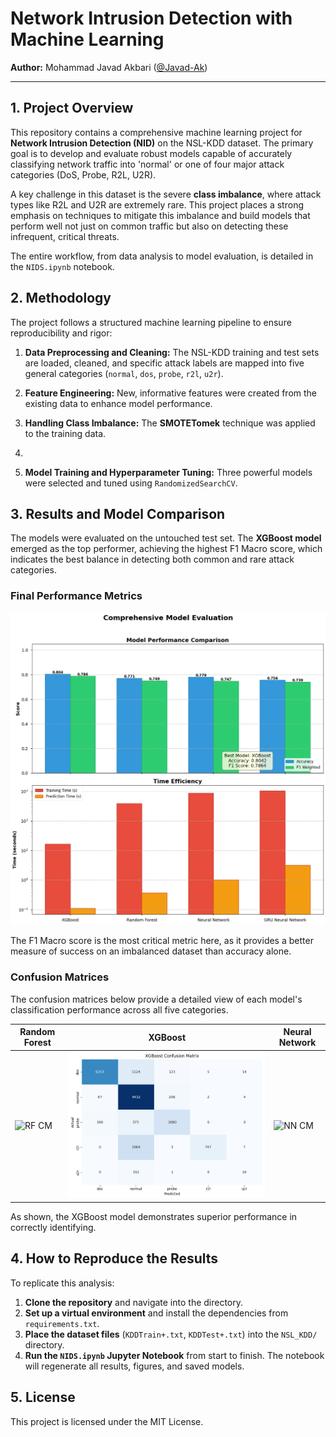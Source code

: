# Network Intrusion Detection with Machine Learning

**Author:** Mohammad Javad Akbari ([@Javad-Ak](https://github.com/Javad-Ak))

---

## 1. Project Overview

This repository contains a comprehensive machine learning project for **Network Intrusion Detection (NID)** on the NSL-KDD dataset. The primary goal is to develop and evaluate robust models capable of accurately classifying network traffic into 'normal' or one of four major attack categories (DoS, Probe, R2L, U2R).

A key challenge in this dataset is the severe **class imbalance**, where attack types like R2L and U2R are extremely rare. This project places a strong emphasis on techniques to mitigate this imbalance and build models that perform well not just on common traffic but also on detecting these infrequent, critical threats.

The entire workflow, from data analysis to model evaluation, is detailed in the `NIDS.ipynb` notebook.

## 2. Methodology

The project follows a structured machine learning pipeline to ensure reproducibility and rigor:

1.  **Data Preprocessing and Cleaning:** The NSL-KDD training and test sets are loaded, cleaned, and specific attack labels are mapped into five general categories (`normal`, `dos`, `probe`, `r2l`, `u2r`).

2.  **Feature Engineering:** New, informative features were created from the existing data to enhance model performance.

3.  **Handling Class Imbalance:** The **SMOTETomek** technique was applied to the training data. 
4. 
4.  **Model Training and Hyperparameter Tuning:** Three powerful models were selected and tuned using `RandomizedSearchCV`.

## 3. Results and Model Comparison

The models were evaluated on the untouched test set. The **XGBoost model** emerged as the top performer, achieving the highest F1 Macro score, which indicates the best balance in detecting both common and rare attack categories.

### Final Performance Metrics

![Model Performance Comparison](https://github.com/Javad-Ak/network-intrusion-detection/blob/main/results/figures/model_comparison.png)

The F1 Macro score is the most critical metric here, as it provides a better measure of success on an imbalanced dataset than accuracy alone.

### Confusion Matrices

The confusion matrices below provide a detailed view of each model's classification performance across all five categories.

| Random Forest                                                                                                       | XGBoost                                             | Neural Network                                    |
|---------------------------------------------------------------------------------------------------------------------| --------------------------------------------------- |---------------------------------------------------|
| ![RF CM](https://github.com/Javad-Ak/network-intrusion-detection/blob/main/results/figures/RF_confusion_matrix.png) | ![XGB CM](https://github.com/Javad-Ak/network-intrusion-detection/blob/main/results/figures/XGBoost_confusion_matrix.png) | ![NN CM](https://github.com/Javad-Ak/network-intrusion-detection/blob/main/results/figures/NN_confusion_matrix.png) |

As shown, the XGBoost model demonstrates superior performance in correctly identifying.

## 4. How to Reproduce the Results

To replicate this analysis:

1.  **Clone the repository** and navigate into the directory.
2.  **Set up a virtual environment** and install the dependencies from `requirements.txt`.
3.  **Place the dataset files** (`KDDTrain+.txt`, `KDDTest+.txt`) into the `NSL_KDD/` directory.
4.  **Run the `NIDS.ipynb` Jupyter Notebook** from start to finish. The notebook will regenerate all results, figures, and saved models.

## 5. License

This project is licensed under the MIT License.